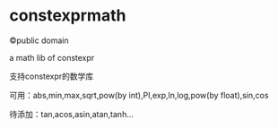 # constexprmath

©public domain

a math lib of constexpr

支持constexpr的数学库

可用：abs,min,max,sqrt,pow(by int),PI,exp,ln,log,pow(by float),sin,cos

待添加：tan,acos,asin,atan,tanh...
